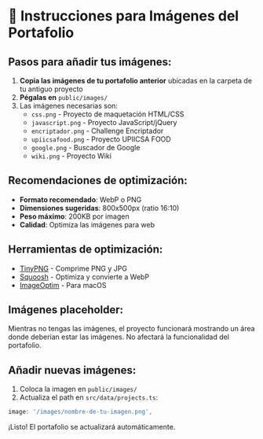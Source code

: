 # 📸 Instrucciones para Imágenes del Portafolio

## Pasos para añadir tus imágenes:

1. **Copia las imágenes de tu portafolio anterior** ubicadas en la carpeta de tu antiguo proyecto
2. **Pégalas en** `public/images/`
3. Las imágenes necesarias son:
   - `css.png` - Proyecto de maquetación HTML/CSS
   - `javascript.png` - Proyecto JavaScript/jQuery
   - `encriptador.png` - Challenge Encriptador
   - `upiicsafood.png` - Proyecto UPIICSA FOOD
   - `google.png` - Buscador de Google
   - `wiki.png` - Proyecto Wiki

## Recomendaciones de optimización:

- **Formato recomendado**: WebP o PNG
- **Dimensiones sugeridas**: 800x500px (ratio 16:10)
- **Peso máximo**: 200KB por imagen
- **Calidad**: Optimiza las imágenes para web

## Herramientas de optimización:

- [TinyPNG](https://tinypng.com/) - Comprime PNG y JPG
- [Squoosh](https://squoosh.app/) - Optimiza y convierte a WebP
- [ImageOptim](https://imageoptim.com/) - Para macOS

## Imágenes placeholder:

Mientras no tengas las imágenes, el proyecto funcionará mostrando un área donde deberían estar las imágenes. No afectará la funcionalidad del portafolio.

## Añadir nuevas imágenes:

1. Coloca la imagen en `public/images/`
2. Actualiza el path en `src/data/projects.ts`:

```typescript
image: '/images/nombre-de-tu-imagen.png',
```

¡Listo! El portafolio se actualizará automáticamente.
